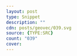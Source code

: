 ```yaml
---
layout: post
type: Snippet 
description: ""
cdn: posts/geovec/039.svg
source: {TYPE:SRC}
count: "039"
cover:
---
```

